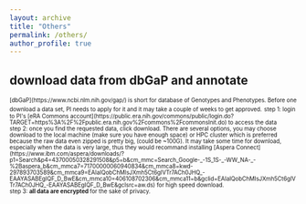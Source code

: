 ```yaml
---
layout: archive
title: "Others"
permalink: /others/
author_profile: true
---
```



## download data from dbGaP and annotate 


<span style="font-size:0.7em;">
[dbGaP](https://www.ncbi.nlm.nih.gov/gap/) is short for database of Genotypes and Phenotypes. Before one download a data set, PI needs to apply for it and it may take a couple of weeks to get approved.</span>  
  
 <span style="font-size:0.7em;">
 step 1: login to PI's [eRA Commons account](https://public.era.nih.gov/commons/public/login.do?TARGET=https%3A%2F%2Fpublic.era.nih.gov%2Fcommons%2FcommonsInit.do) to access the data <br>
 step 2: once you find the requested data, click download. There are several options, you may choose download to the local machine (make sure you have enough space) or HPC cluster which is preferred because the raw data even zipped is pretty big, (could be ~100G). It may take some time for download, especially when the data is very large, thus they would recommand installing [Aspera Connect](https://www.ibm.com/aspera/downloads/?p1=Search&p4=43700050328291508&p5=b&cm_mmc=Search_Google-_-1S_1S-_-WW_NA-_-%2Baspera_b&cm_mmca7=71700000060940834&cm_mmca8=kwd-297893703589&cm_mmca9=EAIaIQobChMIsJXmh5Ct6gIVTr7ACh0JHQ_-EAAYASABEgIQF_D_BwE&cm_mmca10=406108702306&cm_mmca11=b&gclid=EAIaIQobChMIsJXmh5Ct6gIVTr7ACh0JHQ_-EAAYASABEgIQF_D_BwE&gclsrc=aw.ds) for high speed download.<br>
 step 3: <b>all data are encrypted </b> for the sake of privacy.  
 </span>
